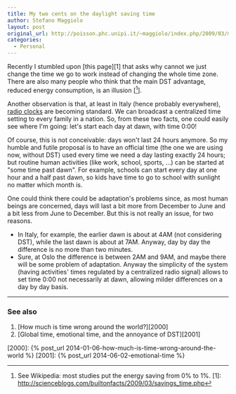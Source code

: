 ```yaml
---
title: My two cents on the daylight saving time
author: Stefano Maggiolo
layout: post
original_url: http://poisson.phc.unipi.it/~maggiolo/index.php/2009/03/my-two-cents-on-the-daylight-saving-time/
categories:
  - Personal
---
```

Recently I stumbled upon [this page][1] that asks why cannot we just change the time we go to work instead of changing the whole time zone. There are also many people who think that the main DST advantage, reduced energy consumption, is an illusion [[^1]].

 [^1]: See Wikipedia: most studies put the energy saving from 0% to 1%.
 [1]: http://scienceblogs.com/builtonfacts/2009/03/savings_time.php

<!--more-->

Another observation is that, at least in Italy (hence probably everywhere), [radio clocks][3] are becoming standard. We can broadcast a centralized time setting to every family in a nation. So, from these two facts, one could easily see where I'm going: let's start each day at dawn, with time 0:00!

 [3]: http://en.wikipedia.org/wiki/Radio_clock

Of course, this is not conceivable: days won't last 24 hours anymore. So my humble and futile proposal is to have an official time (the one we are using now, without DST) used every time we need a day lasting exactly 24 hours; but routine human activities (like work, school, sports, &hellip;) can be started at "some time past dawn". For example, schools can start every day at one hour and a half past dawn, so kids have time to go to school with sunlight no matter which month is.

One could think there could be adaptation's problems since, as most human beings are concerned, days will last a bit more from December to June and a bit less from June to December. But this is not really an issue, for two reasons.

  * In Italy, for example, the earlier dawn is about at 4AM (not considering DST), while the last dawn is about at 7AM. Anyway, day by day the difference is no more than two minutes.
  * Sure, at Oslo the difference is between 2AM and 9AM, and maybe there will be some problem of adaptation. Anyway the simplicity of the system (having activities' times regulated by a centralized radio signal) allows to set time 0:00 not necessarily at dawn, allowing milder differences on a day by day basis.

<!-- DO NOT EDIT BELOW THIS LINE -->
* * *

### See also

1. [How much is time wrong around the world?][2000]
1. [Global time, emotional time, and the annoyance of DST][2001]

 [2000]: {% post_url 2014-01-06-how-much-is-time-wrong-around-the-world %}
 [2001]: {% post_url 2014-06-02-emotional-time %}
